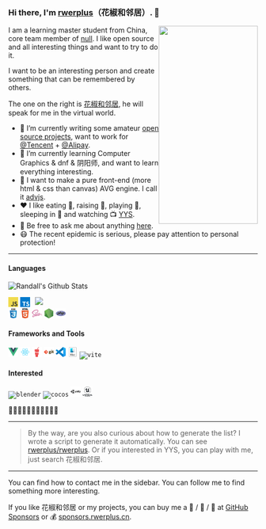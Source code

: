 ### Hi there, I'm [rwerplus](hhttps://rwerplus.github.io/)（花椒和邻居）. 👋

<img align="right" width="200" height="400" src="https://mmbiz.qpic.cn/mmbiz_png/XK6iaVPw7ianO0w62TgOrCMmaoYEUOswHm23Nx9aNv03cDUVGQRdThL2zricWFYz3bZ5Uic4vmaTiarVdXugPnK2nxg/640?wx_fmt=png&wxfrom=5&wx_lazy=1&wx_co=1">

I am a learning master student from China, core team member of [null](https://github.com/null).
I like open source and all interesting things and want to try to do it.

I want to be an interesting person and create something that can be remembered by others.

The one on the right is [花椒和邻居](https://github.com/rwerplus/rwerplus), he will speak for me in the virtual world.

- 🔭 I’m currently writing some amateur [open source projects](https://github.com/rwerplus/hyuga), want to work for [@Tencent](https://github.com/Tencent/) + [@Alipay](https://github.com/alipay/).
- 🌱 I’m currently learning Computer Graphics & dnf & 阴阳师, and want to learn everything interesting.
- 🤔 I want to make a pure front-end (more html & css than canvas) AVG engine. I call it [advjs](https://www.advjs.org/).
- ❤️ I like eating 🍉, raising 🐓, playing 🏓, sleeping in 🛌 and watching 📺 [YYS](https://yys.163.com/).
- 💬 Be free to ask me about anything [here](https://github.com/rwerplus/hyuga/issues).
- 😷 The recent epidemic is serious, please pay attention to personal protection!
---

#### Languages

<!-- github-stats:start -->
![Randall's Github Stats](https://metrics.lecoq.io/rwerplus)
<!-- prettier-ignore-start -->
<!-- markdownlint-disable -->
<img align="right" width="450" src="https://github-readme-stats.vercel.app/api?username=rwerplus&show_icons=true&icon_color=8F8CE7&title_color=8F8CE7&include_all_commits=true"/>
<!-- markdownlint-restore -->
<!-- prettier-ignore-end -->
<!-- github-stats:end -->

<!-- languages:start -->
<!-- prettier-ignore-start -->
<!-- markdownlint-disable -->
<code><img height="20" src="https://raw.githubusercontent.com/github/explore/80688e429a7d4ef2fca1e82350fe8e3517d3494d/topics/javascript/javascript.png" alt="javascript" /></code>
<code><img height="20" src="https://raw.githubusercontent.com/github/explore/80688e429a7d4ef2fca1e82350fe8e3517d3494d/topics/typescript/typescript.png" alt="typescript" /></code>
<code><img height="20" src="https://raw.githubusercontent.com/github/explore/80688e429a7d4ef2fca1e82350fe8e3517d3494d/topics/css/css.png" alt="css" /></code>
<code><img height="20" src="https://raw.githubusercontent.com/github/explore/80688e429a7d4ef2fca1e82350fe8e3517d3494d/topics/html/html.png" alt="html" /></code>
<code><img height="20" src="https://raw.githubusercontent.com/github/explore/80688e429a7d4ef2fca1e82350fe8e3517d3494d/topics/sass/sass.png" alt="sass" /></code>
<code><img height="20" src="https://raw.githubusercontent.com/github/explore/80688e429a7d4ef2fca1e82350fe8e3517d3494d/topics/nodejs/nodejs.png" alt="nodejs" /></code>
<code><img height="20" src="https://raw.githubusercontent.com/github/explore/80688e429a7d4ef2fca1e82350fe8e3517d3494d/topics/php/php.png" alt="php" /></code>
<!-- markdownlint-restore -->
<!-- prettier-ignore-end -->

<!-- languages:end -->

#### Frameworks and Tools

<!-- tools:start -->
<!-- prettier-ignore-start -->
<!-- markdownlint-disable -->
<code><img height="20" src="https://raw.githubusercontent.com/github/explore/80688e429a7d4ef2fca1e82350fe8e3517d3494d/topics/vue/vue.png" alt="vue" /></code>
<code><img height="20" src="https://raw.githubusercontent.com/github/explore/80688e429a7d4ef2fca1e82350fe8e3517d3494d/topics/react/react.png" alt="react" /></code>
<code><img height="20" src="https://raw.githubusercontent.com/github/explore/80688e429a7d4ef2fca1e82350fe8e3517d3494d/topics/gulp/gulp.png" alt="gulp" /></code>
<code><img height="20" src="https://raw.githubusercontent.com/github/explore/80688e429a7d4ef2fca1e82350fe8e3517d3494d/topics/git/git.png" alt="git" /></code>
<code><img height="20" src="https://raw.githubusercontent.com/github/explore/80688e429a7d4ef2fca1e82350fe8e3517d3494d/topics/visual-studio-code/visual-studio-code.png" alt="visual-studio-code" /></code>
<code><img height="20" src="https://raw.githubusercontent.com/github/explore/80688e429a7d4ef2fca1e82350fe8e3517d3494d/topics/macos/macos.png" alt="macos" /></code>
<code><img height="20" src="https://vitejs.dev/logo.svg" alt="vite" /></code>
<!-- markdownlint-restore -->
<!-- prettier-ignore-end -->

<!-- tools:end -->

#### Interested

<!-- interested:start -->
<!-- prettier-ignore-start -->
<!-- markdownlint-disable -->
<code><img height="20" src="https://simpleicons.org/icons/blender.svg" alt="blender" /></code>
<code><img height="20" src="https://user-images.githubusercontent.com/1503156/50446380-ad88c980-094f-11e9-8eff-0094bde708d0.png" alt="cocos" /></code>
<code><img height="20" src="https://raw.githubusercontent.com/github/explore/80688e429a7d4ef2fca1e82350fe8e3517d3494d/topics/unity/unity.png" alt="unity" /></code>
<code><img height="20" src="https://raw.githubusercontent.com/github/explore/80688e429a7d4ef2fca1e82350fe8e3517d3494d/topics/unreal-engine/unreal-engine.png" alt="unreal-engine" /></code>
<!-- markdownlint-restore -->
<!-- prettier-ignore-end -->

<!-- interested:end -->

🏂🏿🙏🙏🙏🙏🙏🙏🙏🏂🏿

---

> By the way, are you also curious about how to generate the list?
> I wrote a script to generate it automatically. You can see [rwerplus/rwerplus](https://github.com/rwerplus/rwerplus).
> Or if you interested in YYS, you can play with me, just search 花椒和邻居.
---

You can find how to contact me in the sidebar. You can follow me to find something more interesting.

If you like 花椒和邻居 or my projects, you can buy me a 🍉 / 🍟 / 🥤 at [GitHub Sponsors](https://github.com/sponsors/rwerplus) or 💰 [sponsors.rwerplus.cn](https://sponsors.rwerplus.cn/).

